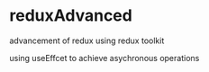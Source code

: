 # reduxAdvanced

advancement of redux using redux toolkit

using useEffcet to achieve asychronous operations
